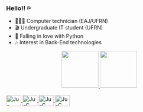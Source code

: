 ### Hello!! 💦
- 👩🏾‍🎓 Computer technician (EAJ/UFRN)
- 🎬 Undergraduate IT student (UFRN)
- 🌱 Falling in love with Python
- 🎶 Interest in Back-End technologies 

<div align="center">
  <a href="https://github.com/julianasantiago100">
  <img height="100em" src="https://github-readme-stats.vercel.app/api?username=julianasantiago100&show_icons=true&theme=dracula&include_all_commits=true&count_private=true"/>
  <img height="100em" src="https://github-readme-stats.vercel.app/api/top-langs/?username=julianasantiago100&layout=compact&langs_count=7&theme=dracula"/>
</div>
  
  <div style="display: inline_block"><br>
  <img align="center" alt="Ju-Java" height="30" width="40" src="https://cdn.jsdelivr.net/gh/devicons/devicon/icons/java/java-original.svg">
  <img align="center" alt="Ju-C" height="30" width="40" src="https://cdn.jsdelivr.net/gh/devicons/devicon/icons/c/c-original.svg">
  <img align="center" alt="Ju-C" height="30" width="40" src="https://cdn.jsdelivr.net/gh/devicons/devicon/icons/python/python-original.svg">
  <img align="center" alt="Ju-C" height="30" width="40" src="https://cdn.jsdelivr.net/gh/devicons/devicon/icons/cplusplus/cplusplus-original.svg">
  </div>
  
 ##
